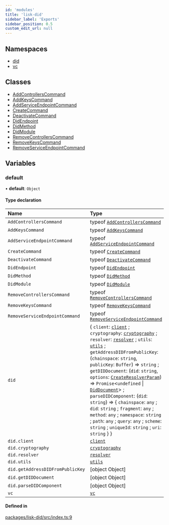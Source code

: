 ```yaml
---
id: 'modules'
title: 'lisk-did'
sidebar_label: 'Exports'
sidebar_position: 0.5
custom_edit_url: null
---
```


## Namespaces

- [did](namespaces/did.md)
- [vc](namespaces/vc.md)

## Classes

- [AddControllersCommand](classes/AddControllersCommand.md)
- [AddKeysCommand](classes/AddKeysCommand.md)
- [AddServiceEndpointCommand](classes/AddServiceEndpointCommand.md)
- [CreateCommand](classes/CreateCommand.md)
- [DeactivateCommand](classes/DeactivateCommand.md)
- [DidEndpoint](classes/DidEndpoint.md)
- [DidMethod](classes/DidMethod.md)
- [DidModule](classes/DidModule.md)
- [RemoveControllersCommand](classes/RemoveControllersCommand.md)
- [RemoveKeysCommand](classes/RemoveKeysCommand.md)
- [RemoveServiceEndpointCommand](classes/RemoveServiceEndpointCommand.md)

## Variables

### default

• **default**: `Object`

#### Type declaration

| Name                             | Type                                                                                                                                                                                                                                                                                                                                                                                                                                                                                                                                                                                                                                                                                                                                                                    |
| :------------------------------- | :---------------------------------------------------------------------------------------------------------------------------------------------------------------------------------------------------------------------------------------------------------------------------------------------------------------------------------------------------------------------------------------------------------------------------------------------------------------------------------------------------------------------------------------------------------------------------------------------------------------------------------------------------------------------------------------------------------------------------------------------------------------------- |
| `AddControllersCommand`          | typeof [`AddControllersCommand`](classes/AddControllersCommand.md)                                                                                                                                                                                                                                                                                                                                                                                                                                                                                                                                                                                                                                                                                                      |
| `AddKeysCommand`                 | typeof [`AddKeysCommand`](classes/AddKeysCommand.md)                                                                                                                                                                                                                                                                                                                                                                                                                                                                                                                                                                                                                                                                                                                    |
| `AddServiceEndpointCommand`      | typeof [`AddServiceEndpointCommand`](classes/AddServiceEndpointCommand.md)                                                                                                                                                                                                                                                                                                                                                                                                                                                                                                                                                                                                                                                                                              |
| `CreateCommand`                  | typeof [`CreateCommand`](classes/CreateCommand.md)                                                                                                                                                                                                                                                                                                                                                                                                                                                                                                                                                                                                                                                                                                                      |
| `DeactivateCommand`              | typeof [`DeactivateCommand`](classes/DeactivateCommand.md)                                                                                                                                                                                                                                                                                                                                                                                                                                                                                                                                                                                                                                                                                                              |
| `DidEndpoint`                    | typeof [`DidEndpoint`](classes/DidEndpoint.md)                                                                                                                                                                                                                                                                                                                                                                                                                                                                                                                                                                                                                                                                                                                          |
| `DidMethod`                      | typeof [`DidMethod`](classes/DidMethod.md)                                                                                                                                                                                                                                                                                                                                                                                                                                                                                                                                                                                                                                                                                                                              |
| `DidModule`                      | typeof [`DidModule`](classes/DidModule.md)                                                                                                                                                                                                                                                                                                                                                                                                                                                                                                                                                                                                                                                                                                                              |
| `RemoveControllersCommand`       | typeof [`RemoveControllersCommand`](classes/RemoveControllersCommand.md)                                                                                                                                                                                                                                                                                                                                                                                                                                                                                                                                                                                                                                                                                                |
| `RemoveKeysCommand`              | typeof [`RemoveKeysCommand`](classes/RemoveKeysCommand.md)                                                                                                                                                                                                                                                                                                                                                                                                                                                                                                                                                                                                                                                                                                              |
| `RemoveServiceEndpointCommand`   | typeof [`RemoveServiceEndpointCommand`](classes/RemoveServiceEndpointCommand.md)                                                                                                                                                                                                                                                                                                                                                                                                                                                                                                                                                                                                                                                                                        |
| `did`                            | { `client`: [`client`](namespaces/did.client.md) ; `cryptography`: [`cryptography`](namespaces/did.cryptography.md) ; `resolver`: [`resolver`](namespaces/did.resolver.md) ; `utils`: [`utils`](namespaces/did.utils.md) ; `getAddressDIDFromPublicKey`: (`chainspace`: `string`, `publicKey`: `Buffer`) => `string` ; `getDIDDocument`: (`did`: `string`, `options`: [`CreateResolverParam`](namespaces/did.md#createresolverparam)) => `Promise`<`undefined` \| [`DidDocument`](interfaces/did.DidDocument.md)\> ; `parseDIDComponent`: (`did`: `string`) => { `chainspace`: `any` ; `did`: `string` ; `fragment`: `any` ; `method`: `any` ; `namespace`: `string` ; `path`: `any` ; `query`: `any` ; `scheme`: `string` ; `uniqueId`: `string` ; `uri`: `string` } } |
| `did.client`                     | [`client`](namespaces/did.client.md)                                                                                                                                                                                                                                                                                                                                                                                                                                                                                                                                                                                                                                                                                                                                    |
| `did.cryptography`               | [`cryptography`](namespaces/did.cryptography.md)                                                                                                                                                                                                                                                                                                                                                                                                                                                                                                                                                                                                                                                                                                                        |
| `did.resolver`                   | [`resolver`](namespaces/did.resolver.md)                                                                                                                                                                                                                                                                                                                                                                                                                                                                                                                                                                                                                                                                                                                                |
| `did.utils`                      | [`utils`](namespaces/did.utils.md)                                                                                                                                                                                                                                                                                                                                                                                                                                                                                                                                                                                                                                                                                                                                      |
| `did.getAddressDIDFromPublicKey` | [object Object]                                                                                                                                                                                                                                                                                                                                                                                                                                                                                                                                                                                                                                                                                                                                                         |
| `did.getDIDDocument`             | [object Object]                                                                                                                                                                                                                                                                                                                                                                                                                                                                                                                                                                                                                                                                                                                                                         |
| `did.parseDIDComponent`          | [object Object]                                                                                                                                                                                                                                                                                                                                                                                                                                                                                                                                                                                                                                                                                                                                                         |
| `vc`                             | [`vc`](namespaces/vc.md)                                                                                                                                                                                                                                                                                                                                                                                                                                                                                                                                                                                                                                                                                                                                                |

#### Defined in

[packages/lisk-did/src/index.ts:9](https://github.com/aldhosutra/lisk-did/blob/6db44d1/packages/lisk-did/src/index.ts#L9)
